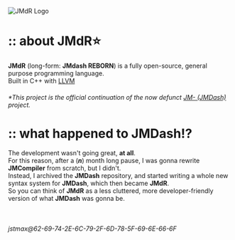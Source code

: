 ![JMdR Logo](https://github.com/user-attachments/assets/1e5e4917-bf34-4581-b288-b43c1838c819)

# :: about JMdR⭐
**JMdR** (long-form: **JMdash REBORN**) is a fully open-source, general purpose programming language. \
Built in C++ with [LLVM](https://llvm.org)
###### *This project is the official continuation of the now defunct [JM- (JMDash)](https://github.com/jmdash-devs/jmdash) project.

<!-- ## :: [JMdR's documentation]( # ) -->

# :: what happened to JMDash⁉️
The development wasn't going great, **at all**. \
For this reason, after a (***n***) month long pause, I was gonna rewrite **JMCompiler** from scratch, but I didn't. \
Instead, I archived the **JMDash** repository, and started writing a whole new syntax system for **JMDash**, which then became **JMdR**. \
So you can think of **JMdR** as a less cluttered, more developer-friendly version of what **JMDash** was gonna be.


&nbsp;
###### jstmax@62-69-74-2E-6C-79-2F-6D-78-5F-69-6E-66-6F
